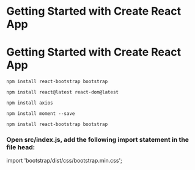 # Getting Started with Create React App
# Getting Started with Create React App

`npm install react-bootstrap bootstrap`

`npm install react@latest react-dom@latest`

`npm install axios`

`npm install moment --save`

`npm install react-bootstrap bootstrap`

 ### Open src/index.js, add the following import statement in the file head:
import 'bootstrap/dist/css/bootstrap.min.css';

